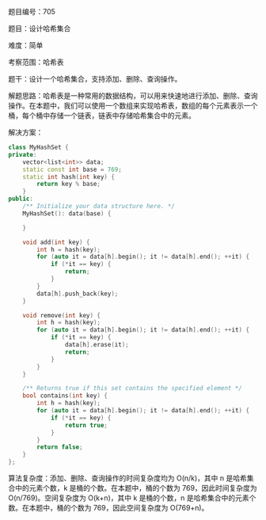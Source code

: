 题目编号：705

题目：设计哈希集合

难度：简单

考察范围：哈希表

题干：设计一个哈希集合，支持添加、删除、查询操作。

解题思路：哈希表是一种常用的数据结构，可以用来快速地进行添加、删除、查询操作。在本题中，我们可以使用一个数组来实现哈希表，数组的每个元素表示一个桶，每个桶中存储一个链表，链表中存储哈希集合中的元素。

解决方案：

```cpp
class MyHashSet {
private:
    vector<list<int>> data;
    static const int base = 769;
    static int hash(int key) {
        return key % base;
    }
public:
    /** Initialize your data structure here. */
    MyHashSet(): data(base) {

    }

    void add(int key) {
        int h = hash(key);
        for (auto it = data[h].begin(); it != data[h].end(); ++it) {
            if (*it == key) {
                return;
            }
        }
        data[h].push_back(key);
    }

    void remove(int key) {
        int h = hash(key);
        for (auto it = data[h].begin(); it != data[h].end(); ++it) {
            if (*it == key) {
                data[h].erase(it);
                return;
            }
        }
    }

    /** Returns true if this set contains the specified element */
    bool contains(int key) {
        int h = hash(key);
        for (auto it = data[h].begin(); it != data[h].end(); ++it) {
            if (*it == key) {
                return true;
            }
        }
        return false;
    }
};
```

算法复杂度：添加、删除、查询操作的时间复杂度均为 O(n/k)，其中 n 是哈希集合中的元素个数，k 是桶的个数。在本题中，桶的个数为 769，因此时间复杂度为 O(n/769)。空间复杂度为 O(k+n)，其中 k 是桶的个数，n 是哈希集合中的元素个数。在本题中，桶的个数为 769，因此空间复杂度为 O(769+n)。